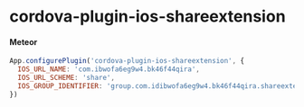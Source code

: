 # cordova-plugin-ios-shareextension

#### Meteor

```js
App.configurePlugin('cordova-plugin-ios-shareextension', {
  IOS_URL_NAME: 'com.ibwofa6eg9w4.bk46f44qira',
  IOS_URL_SCHEME: 'share',
  IOS_GROUP_IDENTIFIER: 'group.com.idibwofa6eg9w4.bk46f44qira.shareextension'
})
```
